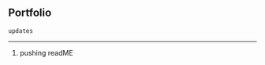 Portfolio
--------------------------------
    updates
-----------------------------
1. pushing readME
